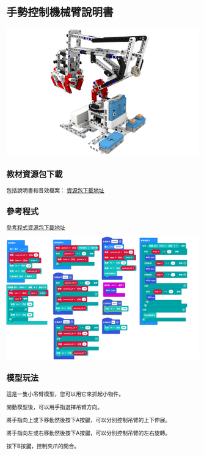 # 手勢控制機械臂說明書

![](./instruction1/01_claw.png)

## 教材資源包下載

包括說明書和音效檔案： [資源包下載地址](https://bit.ly/Powerbrick10in1BuildingGuide)

## 參考程式

[參考程式資源包下載地址](https://bit.ly/Powerbrick10in1ModelsHex)

![](./instruction1/01_clawcode.png)

## 模型玩法

這是一隻小吊臂模型，您可以用它來抓起小物件。

開動模型後，可以用手指選擇吊臂方向。

將手指向上或下移動然後按下A按鍵，可以分別控制吊臂的上下伸展。

將手指向左或右移動然後按下A按鍵，可以分別控制吊臂的左右旋轉。

按下B按鍵，控制夾爪的開合。
